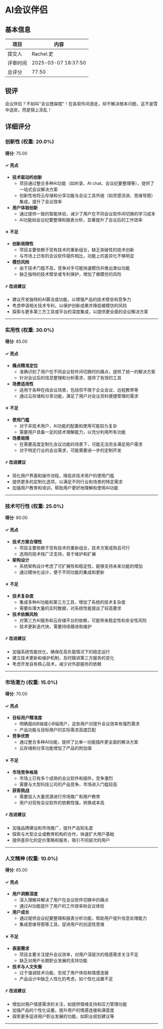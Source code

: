 # AI会议伴侣

## 基本信息

| 项目 | 内容 |
|------|------|
| 提交人 | Rachel.史 |
| 评审时间 | 2025-03-07 18:37:50 |
| 总评分 | 77.50 |

## 锐评

会议伴侣？不如叫"会议搅屎棍"！在各软件间游走，却不解决根本问题，这不是雪中送炭，而是锦上添乱！

## 详细评分

### 创新性 (权重: 20.0%)

**得分**: 75.00

#### ✓ 亮点

* **技术驱动的创新**
  * 项目通过整合多种AI功能（如听录、AI chat、会议纪要整理等），提供了一站式会议解决方案
  * 创新性地将云存储和分享功能与会议工具外链（如灵感流淌、思维导图）集成，提升了会议效率
* **用户体验创新**
  * 通过提供一致的智能体验，减少了用户在不同会议软件间切换的学习成本
  * AI功能如会议纪要整理和报表分析，显著提升了会议后的工作效率

#### ✗ 不足

* **创新局限性**
  * 项目主要依赖于现有技术的重新组合，缺乏突破性的技术创新
  * 与市场上已有的会议软件插件相比，功能上的差异化不够明显
* **模仿风险**
  * 由于技术门槛不高，竞争对手可能快速模仿并推出类似功能
  * 缺乏独特的技术壁垒或专利保护，增加了被模仿的风险

#### ⚡ 改进建议

* 建议开发独特的AI算法或功能，以增强产品的技术壁垒和竞争力
* 考虑申请相关技术专利，以保护创新成果并降低被模仿的风险
* 探索与更多第三方工具或平台的深度集成，以提供更全面的会议解决方案

---

### 实用性 (权重: 30.0%)

**得分**: 85.00

#### ✓ 亮点

* **痛点精准定位**
  * 准确识别了用户在不同会议软件间切换时的痛点，提供了统一的解决方案
  * 针对会议后的信息整理和分析需求，提供了有效的工具
* **场景适用性**
  * 适用于各种在线会议场景，包括但不限于企业会议、远程教育等
  * 通过云存储和分享功能，满足了用户对会议资料便捷管理的需求

#### ✗ 不足

* **使用门槛**
  * 对于非技术用户，AI功能的配置和使用可能较为复杂
  * 需要用户具备一定的技术理解能力，以充分利用所有功能
* **场景局限**
  * 在需要高度定制化会议功能的场景下，可能无法完全满足用户需求
  * 对于特定行业的会议需求，可能需要进一步的定制开发

#### ⚡ 改进建议

* 简化用户界面和操作流程，降低非技术用户的使用门槛
* 提供更多的定制化选项，以满足不同行业和场景的特定需求
* 加强用户教育和培训，帮助用户更好地理解和使用AI功能

---

### 技术可行性 (权重: 25.0%)

**得分**: 80.00

#### ✓ 亮点

* **技术方案合理性**
  * 项目主要依赖于现有技术的重新组合，技术方案成熟且可行
  * 选用的技术栈广泛支持，易于维护和扩展
* **架构设计**
  * 系统架构设计考虑了可扩展性和稳定性，能够支持未来功能的增加
  * 通过模块化设计，便于不同功能的集成和更新

#### ✗ 不足

* **技术复杂度**
  * 集成多种AI功能和第三方工具，增加了系统的技术复杂度
  * 需要处理大量的实时数据，对系统性能提出了较高要求
* **技术依赖风险**
  * 对第三方AI服务和云存储平台的依赖，可能带来稳定性和安全性风险
  * 技术更新迭代快，需要持续跟进和维护

#### ⚡ 改进建议

* 加强系统性能优化，确保在高负载情况下的稳定运行
* 建立技术更新和维护机制，及时跟进第三方服务的变化
* 考虑开发自有核心技术，减少对外部服务的依赖

---

### 市场潜力 (权重: 15.0%)

**得分**: 70.00

#### ✓ 亮点

* **目标用户精准度**
  * 明确面向B端或小B端用户，这些用户对提升会议效率有强烈需求
  * 产品功能与目标用户的实际需求高度匹配
* **竞争优势**
  * 通过整合多种AI功能，提供了比单一功能插件更全面的解决方案
  * 云存储和分享功能增加了产品的附加值

#### ✗ 不足

* **市场竞争格局**
  * 市场上已有多个成熟的会议软件和插件，竞争激烈
  * 需要与大型科技公司的产品竞争，市场进入门槛较高
* **获客挑战**
  * 需要投入大量资源进行市场推广和用户教育
  * 用户对现有会议软件的依赖性强，转换成本高

#### ⚡ 改进建议

* 加强品牌建设和市场推广，提升产品知名度
* 探索与大型企业或教育机构的合作，快速扩大用户基础
* 提供差异化的定价策略和服务，吸引不同层次的用户

---

### 人文精神 (权重: 10.0%)

**得分**: 65.00

#### ✓ 亮点

* **用户洞察深度**
  * 深入理解并解决了用户在会议软件切换中的痛点
  * 通过AI功能提升了用户的工作效率和会议体验
* **用户成长**
  * 通过提供会议纪要整理和报表分析功能，帮助用户提升信息处理能力
  * 集成思维导图等工具，促进用户的创造性思维

#### ✗ 不足

* **表面需求**
  * 项目主要关注提升会议效率，对用户深层次的情感需求关注不足
  * 缺乏对用户长期职业发展的支持功能
* **技术与人文失衡**
  * 过于强调技术功能，忽视了用户体验和情感连接
  * 产品设计中缺乏人性化的考虑，如个性化设置不足

#### ⚡ 改进建议

* 增加对用户情感需求的关注，如提供情绪支持和压力管理功能
* 加强产品的个性化设置，提升用户的情感连接和满意度
* 探索更多促进用户职业发展的功能，如职业规划建议等

---

